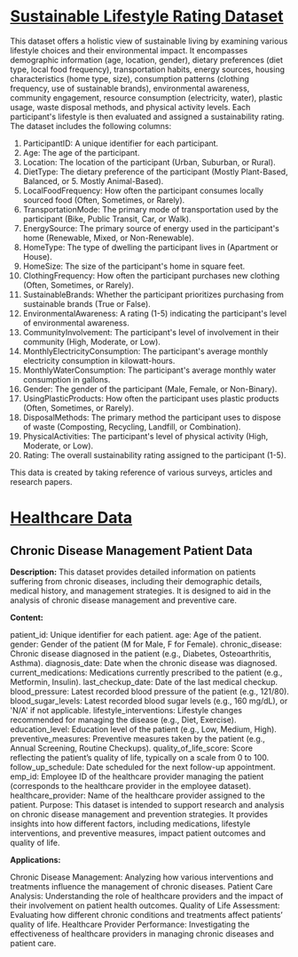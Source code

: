 # [Sustainable Lifestyle Rating Dataset](https://www.kaggle.com/datasets/naveennas/sustainable-lifestyle-rating-dataset)

This dataset offers a holistic view of sustainable living by examining various lifestyle choices and their environmental impact. It encompasses demographic information (age, location, gender), dietary preferences (diet type, local food frequency), transportation habits, energy sources, housing characteristics (home type, size), consumption patterns (clothing frequency, use of sustainable brands), environmental awareness, community engagement, resource consumption (electricity, water), plastic usage, waste disposal methods, and physical activity levels. Each participant's lifestyle is then evaluated and assigned a sustainability rating. The dataset includes the following columns:

1. ParticipantID: A unique identifier for each participant.
2. Age: The age of the participant.
3. Location: The location of the participant (Urban, Suburban, or Rural).
4. DietType: The dietary preference of the participant (Mostly Plant-Based, Balanced, or 5. Mostly Animal-Based).
5. LocalFoodFrequency: How often the participant consumes locally sourced food (Often, Sometimes, or Rarely).
6. TransportationMode: The primary mode of transportation used by the participant (Bike, Public Transit, Car, or Walk).
7. EnergySource: The primary source of energy used in the participant's home (Renewable, Mixed, or Non-Renewable).
8. HomeType: The type of dwelling the participant lives in (Apartment or House).
9. HomeSize: The size of the participant's home in square feet.
10. ClothingFrequency: How often the participant purchases new clothing (Often, Sometimes, or Rarely).
11. SustainableBrands: Whether the participant prioritizes purchasing from sustainable brands (True or False).
12. EnvironmentalAwareness: A rating (1-5) indicating the participant's level of environmental awareness.
13. CommunityInvolvement: The participant's level of involvement in their community (High, Moderate, or Low).
14. MonthlyElectricityConsumption: The participant's average monthly electricity consumption in kilowatt-hours.
15. MonthlyWaterConsumption: The participant's average monthly water consumption in gallons.
16. Gender: The gender of the participant (Male, Female, or Non-Binary).
17. UsingPlasticProducts: How often the participant uses plastic products (Often, Sometimes, or Rarely).
18. DisposalMethods: The primary method the participant uses to dispose of waste (Composting, Recycling, Landfill, or Combination).
19. PhysicalActivities: The participant's level of physical activity (High, Moderate, or Low).
20. Rating: The overall sustainability rating assigned to the participant (1-5).

This data is created by taking reference of various surveys, articles and research papers.

# [Healthcare Data](https://www.kaggle.com/datasets/vibhaburman/healthcare-data)

## Chronic Disease Management Patient Data

**Description:** This dataset provides detailed information on patients suffering from chronic diseases, including their demographic details, medical history, and management strategies. It is designed to aid in the analysis of chronic disease management and preventive care.

**Content:**

patient_id: Unique identifier for each patient.
age: Age of the patient.
gender: Gender of the patient (M for Male, F for Female).
chronic_disease: Chronic disease diagnosed in the patient (e.g., Diabetes, Osteoarthritis, Asthma).
diagnosis_date: Date when the chronic disease was diagnosed.
current_medications: Medications currently prescribed to the patient (e.g., Metformin, Insulin).
last_checkup_date: Date of the last medical checkup.
blood_pressure: Latest recorded blood pressure of the patient (e.g., 121/80).
blood_sugar_levels: Latest recorded blood sugar levels (e.g., 160 mg/dL), or 'N/A' if not applicable.
lifestyle_interventions: Lifestyle changes recommended for managing the disease (e.g., Diet, Exercise).
education_level: Education level of the patient (e.g., Low, Medium, High).
preventive_measures: Preventive measures taken by the patient (e.g., Annual Screening, Routine Checkups).
quality_of_life_score: Score reflecting the patient’s quality of life, typically on a scale from 0 to 100.
follow_up_schedule: Date scheduled for the next follow-up appointment.
emp_id: Employee ID of the healthcare provider managing the patient (corresponds to the healthcare provider in the employee dataset).
healthcare_provider: Name of the healthcare provider assigned to the patient.
Purpose:
This dataset is intended to support research and analysis on chronic disease management and prevention strategies. It provides insights into how different factors, including medications, lifestyle interventions, and preventive measures, impact patient outcomes and quality of life.

**Applications:**

Chronic Disease Management: Analyzing how various interventions and treatments influence the management of chronic diseases.
Patient Care Analysis: Understanding the role of healthcare providers and the impact of their involvement on patient health outcomes.
Quality of Life Assessment: Evaluating how different chronic conditions and treatments affect patients’ quality of life.
Healthcare Provider Performance: Investigating the effectiveness of healthcare providers in managing chronic diseases and patient care.
